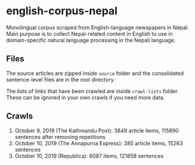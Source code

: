 # english-corpus-nepal
Monolingual corpus scraped from English-language newspapers in Nepal. Main purpose is to collect Nepal-related content in English to use in domain-specific natural language processing in the Nepali language.

## Files
The source articles are zipped inside `source` folder and the consolidated sentence-level files are in the root directory.

The lists of links that have been crawled are inside `crawl-lists` folder. These can be ignored in your own crawls if you need more data.

## Crawls
1. October 9, 2019 (The Kathmandu Post):  3849 article items, 115890 sentences after removing repetitions
2. October 10, 2019 (The Annapurna Express): 385 article items, 15263 sentences
3. October 10, 2019 (Republica): 6087 items, 121858 sentences